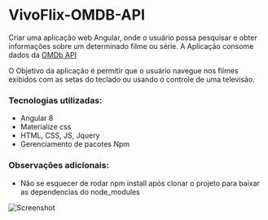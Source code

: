 # VivoFlix-OMDB-API
Criar uma aplicação web Angular, onde o usuário possa pesquisar e obter informações sobre um determinado filme ou série.  A Aplicação consome dados da [OMDb API ](http://www.omdbapi.com/)

O Objetivo da aplicação é permitir que o usuário navegue nos filmes exibidos com as setas do teclado ou usando o controle de uma televisão.



### Tecnologias utilizadas:
- Angular 8
- Materialize css
- HTML, CSS, JS, Jquery
- Gerenciamento de pacotes Npm

### Observações adicionais:
- Não se esquecer de rodar npm install após clonar o projeto para baixar as dependencias do node_modules

![Screenshot](https://i.imgur.com/BNotNRw.jpg)

